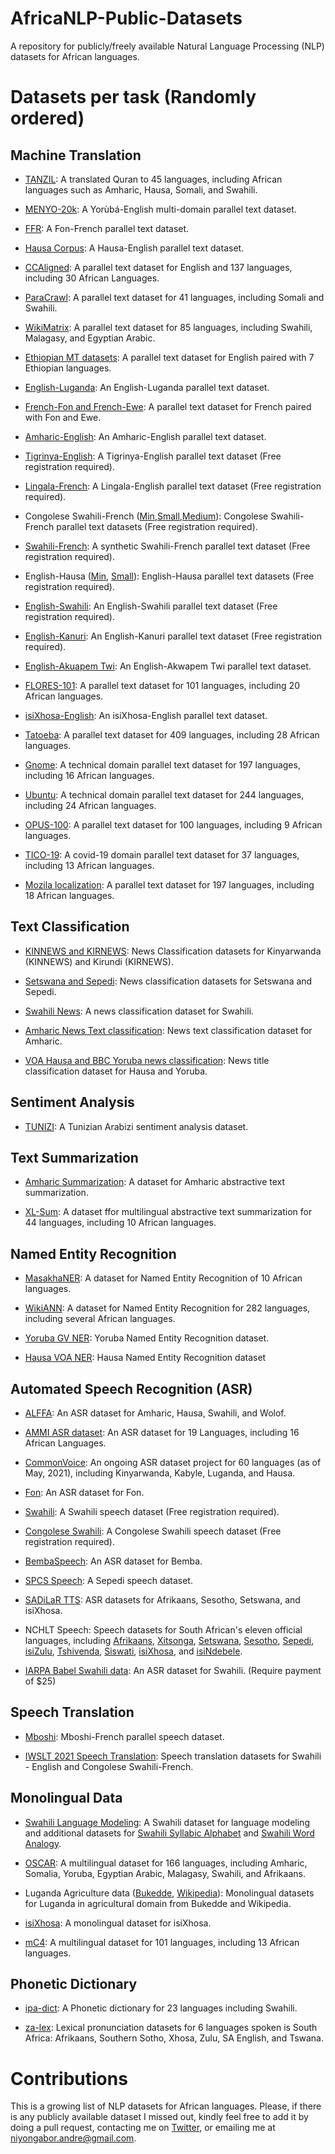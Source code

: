 # AfricaNLP-Public-Datasets 

A repository for publicly/freely available Natural Language Processing (NLP) datasets for African languages.

# Datasets per task (Randomly ordered)
## Machine Translation
<!-- - [JW300](https://opus.nlpl.eu/JW300.php): A parallel text dataset of 417 languages, including 101 African languages. -->

- [TANZIL](https://tanzil.net/trans/): A translated Quran to 45 languages, including African languages such as Amharic, Hausa, Somali, and Swahili.

- [MENYO-20k](https://github.com/dadelani/menyo-20k_MT): A Yorùbá-English multi-domain parallel text dataset.

- [FFR](https://github.com/bonaventuredossou/ffr-v1): A Fon-French parallel text dataset.

- [Hausa Corpus](https://github.com/ijdutse/hausa-corpus): A Hausa-English parallel text dataset.

- [CCAligned](http://www.statmt.org/cc-aligned/): A parallel text dataset for English and 137 languages, including 30 African Languages.

- [ParaCrawl](https://paracrawl.eu/): A parallel text dataset for 41 languages, including Somali and Swahili.

- [WikiMatrix](https://ai.facebook.com/blog/wikimatrix/): A parallel text dataset for 85 languages, including Swahili, Malagasy, and Egyptian Arabic. 

- [Ethiopian MT datasets](https://github.com/AAUThematic4LT/Parallel-Corpora-for-Ethiopian-Languages): A parallel text dataset for English paired with 7 Ethiopian languages. <!-- (Amharic, Oromifa, Tigrigna, Wolayta, Welaita , and Geez).-->

- [English-Luganda](https://zenodo.org/record/4764039#.YLYHb9gzaUk): An English-Luganda parallel text dataset.

- [French-Fon and French-Ewe](https://zindi.africa/competitions/ai4d-takwimu-lab-machine-translation-challenge/data): A parallel text dataset for French paired with Fon and Ewe.

- [Amharic-English](https://www.findke.ovgu.de/findke/en/Research/Data+Sets/Amharic_English+Parallel+Corpus-p-1144.html): An Amharic-English parallel text dataset.

- [Tigrinya-English](https://gamayun.translatorswb.org/download/gamayun-mini-kit-5k-tigrinya-english/): A Tigrinya-English parallel text dataset (Free registration required).

- [Lingala-French](https://gamayun.translatorswb.org/download/gamayun-mini-kit-5k-lingala-french/): A Lingala-English parallel text dataset (Free registration required).

- Congolese Swahili-French ([Min](https://gamayun.translatorswb.org/download/gamayun-mini-kit-5k-swc-fra/),[Small](https://gamayun.translatorswb.org/download/gamayun-small-kit-10k-swc-fra/),[Medium](https://gamayun.translatorswb.org/download/gamayun-medium-kit-15k-chunk-1-2-swc-fra/)): Congolese Swahili-French parallel text datasets (Free registration required).

- [Swahili-French](https://gamayun.translatorswb.org/download/monosw-fr/): A synthetic Swahili-French parallel text dataset (Free registration required).

- English-Hausa ([Min](https://gamayun.translatorswb.org/download/gamayun-5k-english-hausa/), [Small](https://gamayun.translatorswb.org/download/gamayun-small-kit-10k-hausa-english/)): English-Hausa parallel text datasets (Free registration required).

- [English-Swahili](https://gamayun.translatorswb.org/download/gamayun-5k-english-swahili/):  An English-Swahili parallel text dataset (Free registration required).

- [English-Kanuri](https://gamayun.translatorswb.org/download/gamayun-mini-kit-5k-kanuri-english/): An English-Kanuri parallel text dataset (Free registration required).

- [English-Akuapem Twi](https://zenodo.org/record/4432117#.YMEF3fkzbIU): An English-Akwapem Twi parallel text dataset.

- [FLORES-101](https://github.com/facebookresearch/flores?fbclid=IwAR1dkUPJ1XA4PibzNx9VM6wwRqUFXKV1Au1_NvDfGGEc4lYGX0pFKSY36N4): A parallel text dataset for 101 languages, including 20 African languages.

- [isiXhosa-English](https://opus.nlpl.eu/XhosaNavy.php): An isiXhosa-English parallel text dataset.

- [Tatoeba](https://opus.nlpl.eu/Tatoeba.php): A parallel text dataset for 409 languages, including 28 African languages.

- [Gnome](https://opus.nlpl.eu/GNOME.php): A technical domain parallel text dataset for 197 languages,  including 16 African languages.

- [Ubuntu](https://opus.nlpl.eu/Ubuntu.php): A technical domain parallel text dataset for 244 languages, including 24 African languages.

- [OPUS-100](https://opus.nlpl.eu/opus-100.php): A parallel text dataset for 100 languages, including 9 African languages.

- [TICO-19](https://tico-19.github.io/): A covid-19 domain parallel text dataset for 37 languages, including 13 African languages.

- [Mozila localization](https://opus.nlpl.eu/Mozilla-I10n.php): A parallel text dataset for 197 languages, including 18 African languages.

## Text Classification
- [KINNEWS and KIRNEWS](https://github.com/Andrews2017/KINNEWS-and-KIRNEWS-Corpus): News Classification datasets for Kinyarwanda (KINNEWS) and Kirundi (KIRNEWS).

- [Setswana and Sepedi](https://zenodo.org/record/3668495#.YLYJvdgzaUk): News classification datasets for Setswana and Sepedi.

- [Swahili News](https://zenodo.org/record/4300294#.YLYJ6tgzaUk): A news classification dataset for Swahili.

- [Amharic News Text classification](https://github.com/IsraelAbebe/An-Amharic-News-Text-classification-Dataset): News text classification dataset for Amharic.

- [VOA Hausa and BBC Yoruba news classification](https://github.com/uds-lsv/transfer-distant-transformer-african): News title classification dataset for Hausa and Yoruba.


## Sentiment Analysis
- [TUNIZI](https://zenodo.org/record/4275240#.YLYM99gzaUk): A Tunizian Arabizi sentiment analysis dataset.

## Text Summarization
- [Amharic Summarization](https://github.com/theamrzaki/text_summurization_abstractive_methods/tree/master/Amharic): A dataset for Amharic abstractive text summarization.

- [XL-Sum](https://github.com/csebuetnlp/xl-sum): A dataset ffor multilingual abstractive text summarization for 44 languages, including 10 African languages.

## Named Entity Recognition
- [MasakhaNER](https://github.com/masakhane-io/masakhane-ner): A dataset for Named Entity Recognition of 10 African languages.

- [WikiANN](https://metatext.io/datasets/wikiann): A dataset for Named Entity Recognition for 282 languages, including several African languages.

- [Yoruba GV NER](https://github.com/ajesujoba/YorubaTwi-Embedding): Yoruba Named Entity Recognition dataset.

- [Hausa VOA NER](https://github.com/uds-lsv/transfer-distant-transformer-african): Hausa Named Entity Recognition dataset
 
## Automated Speech Recognition (ASR)
- [ALFFA](https://github.com/besacier/ALFFA_PUBLIC): An ASR dataset for Amharic, Hausa, Swahili, and Wolof.

- [AMMI ASR dataset](https://github.com/besacier/AMMIcourse/tree/master/STUDENTS-RETURN): An ASR dataset for 19 Languages, including 16 African Languages.

- [CommonVoice](https://commonvoice.mozilla.org/en/languages): An ongoing ASR dataset project for 60 languages (as of May, 2021), including Kinyarwanda, Kabyle, Luganda, and Hausa.

- [Fon](https://paperswithcode.com/dataset/fongbe-speech-recognition): An ASR dataset for Fon.

- [Swahili](https://gamayun.translatorswb.org/download/swahili-audio-mini-kit/): A Swahili speech dataset (Free registration required).

- [Congolese Swahili](https://gamayun.translatorswb.org/download/congolese-swahili-audio-mini-kit/): A Congolese Swahili speech dataset (Free registration required).

- [BembaSpeech](https://github.com/csikasote/BembaSpeech): An ASR dataset for Bemba.
 
- [SPCS Speech](https://repo.sadilar.org/handle/20.500.12185/530): A Sepedi speech dataset.

- [SADiLaR TTS](https://repo.sadilar.org/handle/20.500.12185/527): ASR datasets for Afrikaans, Sesotho, Setswana, and isiXhosa.
 
- NCHLT Speech: Speech datasets for South African's eleven official languages, including [Afrikaans](https://repo.sadilar.org/handle/20.500.12185/280), [Xitsonga](https://repo.sadilar.org/handle/20.500.12185/277), [Setswana](https://repo.sadilar.org/handle/20.500.12185/281), [Sesotho](https://repo.sadilar.org/handle/20.500.12185/278), [Sepedi](https://repo.sadilar.org/handle/20.500.12185/270), [isiZulu](https://repo.sadilar.org/handle/20.500.12185/275), [Tshivenda](https://repo.sadilar.org/handle/20.500.12185/276), [Siswati](https://repo.sadilar.org/handle/20.500.12185/271), [isiXhosa](https://repo.sadilar.org/handle/20.500.12185/279), and [isiNdebele](https://repo.sadilar.org/handle/20.500.12185/272).

- [IARPA Babel Swahili data](https://catalog.ldc.upenn.edu/LDC2017S05): An ASR dataset for Swahili. (Require payment of $25)

## Speech Translation
- [Mboshi](https://github.com/besacier/mboshi-french-parallel-corpus): Mboshi-French parallel speech dataset. <!-- [paper](https://www.aclweb.org/anthology/L18-1531.pdf) -->

- [IWSLT 2021 Speech Translation](https://drive.google.com/file/d/1lhifoEY0Kzj6s11W_taKoVW_mAvzzZ04/view): Speech translation datasets for Swahili - English and Congolese Swahili-French.

## Monolingual Data
- [Swahili Language Modeling](https://zenodo.org/record/3553423#.YLYPPNgzaUk): A Swahili dataset for language modeling and additional datasets for [Swahili Syllabic Alphabet](https://zenodo.org/record/3544180#.YLYQoNgzaUk) and [Swahili Word Analogy](https://zenodo.org/record/3529878#.YLYQx9gzaUk).

- [OSCAR](https://oscar-corpus.com/): A multilingual dataset for 166 languages, including Amharic, Somalia, Yoruba, Egyptian Arabic, Malagasy, Swahili, and Afrikaans.

- Luganda Agriculture data ([Bukedde](https://github.com/AI-Lab-Makerere/Data4Good/tree/master/Bukedde%20newspaper%20Agriculture%20data), [Wikipedia](https://github.com/AI-Lab-Makerere/Data4Good/tree/master/Wikipedia%20Agriculture%20data)): Monolingual datasets for Luganda in agricultural domain from Bukedde and Wikipedia.

- [isiXhosa](https://repo.sadilar.org/handle/20.500.12185/524): A monolingual dataset for isiXhosa.

- [mC4](https://github.com/allenai/allennlp/discussions/5265): A multilingual dataset for 101 languages, including 13 African languages.

## Phonetic Dictionary
- [ipa-dict](https://github.com/open-dict-data/ipa-dict): A Phonetic dictionary for 23 languages including Swahili.

- [za-lex](https://github.com/NWU-MuST/za_lex):  Lexical pronunciation datasets for 6 languages spoken is South Africa: Afrikaans, Southern Sotho, Xhosa, Zulu, SA English, and Tswana.
<!-- ## Question Answering -->
<!-- ## Dialogue Systems -->
<!-- ## Recommendation Systems -->
<!-- ## Part-of-Speech Tagging -->

# Contributions
This is a growing list of NLP datasets for African languages. Please, if there is any publicly available dataset I missed out, kindly feel free to add it by doing a pull request, contacting me on [Twitter](https://twitter.com/andre_niyongabo), or emailing me at niyongabor.andre@gmail.com.
